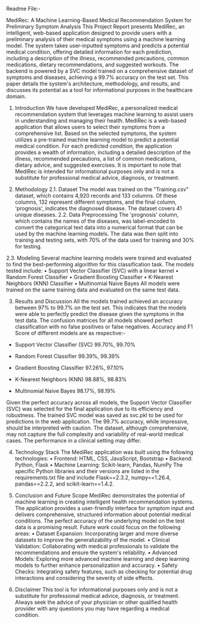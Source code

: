 ﻿Readme File:-

MediRec: A Machine Learning-Based Medical Recommendation System for Preliminary Symptom Analysis
This Project Report presents MediRec, an intelligent, web-based application designed to provide users with a preliminary analysis of their medical symptoms using a machine learning model. The system takes user-inputted symptoms and predicts a potential medical condition, offering detailed information for each prediction, including a description of the illness, recommended precautions, common medications, dietary recommendations, and suggested workouts. The backend is powered by a SVC model trained on a comprehensive dataset of symptoms and diseases, achieving a 99.7% accuracy on the test set. This paper details the system's architecture, methodology, and results, and discusses its potential as a tool for informational purposes in the healthcare domain.

1. Introduction
We have developed MediRec, a personalized medical recommendation system that leverages machine learning to assist users in understanding and managing their health.
MediRec is a web-based application that allows users to select their symptoms from a comprehensive list. Based on the selected symptoms, the system utilizes a pre-trained machine learning model to predict a potential medical condition. For each predicted condition, the application provides a wealth of information, including a detailed description of the illness, recommended precautions, a list of common medications, dietary advice, and suggested exercises. 
It is important to note that MediRec is intended for informational purposes only and is not a substitute for professional medical advice, diagnosis, or treatment.

2. Methodology
2.1. Dataset
The model was trained on the "Training.csv" dataset, which contains 4,920 records and 133 columns. Of these columns, 132 represent different symptoms, and the final column, 'prognosis', indicates the diagnosed disease. The dataset covers 41 unique diseases.
2.2. Data Preprocessing
The 'prognosis' column, which contains the names of the diseases, was label-encoded to convert the categorical text data into a numerical format that can be used by the machine learning models. The data was then split into training and testing sets, with 70% of the data used for training and 30% for testing.



2.3. Modeling
Several machine learning models were trained and evaluated to find the best-performing algorithm for this classification task. The models tested include:
•	Support Vector Classifier (SVC) with a linear kernel
•	Random Forest Classifier
•	Gradient Boosting Classifier
•	K-Nearest Neighbors (KNN) Classifier
•	Multinomial Naive Bayes
All models were trained on the same training data and evaluated on the same test data.

3. Results and Discussion
All the models trained achieved an accuracy between 97% to 99.7% on the test set. This indicates that the models were able to perfectly predict the disease given the symptoms in the test data. The confusion matrices for all models showed perfect classification with no false positives or false negatives.
Accuracy and F1 Score of different models are as respective:-

* Support Vector Classifier (SVC)	99.70%,	99.70%

* Random Forest Classifier	99.39%,	99.39%

* Gradient Boosting Classifier	97.26%,	97.10%

* K-Nearest Neighbors (KNN)	98.88%,	98.83%

* Multinomial Naive Bayes	98.17%,	98.19%

Given the perfect accuracy across all models, the Support Vector Classifier (SVC) was selected for the final application due to its efficiency and robustness. The trained SVC model was saved as svc.pkl to be used for predictions in the web application.
The 99.7% accuracy, while impressive, should be interpreted with caution. The dataset, although comprehensive, may not capture the full complexity and variability of real-world medical cases. The performance in a clinical setting may differ.


     
   
 

4. Technology Stack
The MediRec application was built using the following technologies:
•	Frontend: HTML, CSS, JavaScript, Bootstrap
•	Backend: Python, Flask
•	Machine Learning: Scikit-learn, Pandas, NumPy
The specific Python libraries and their versions are listed in the requirements.txt file and include Flask==2.3.2, numpy==1.26.4, pandas==2.2.2, and scikit-learn==1.4.2.

5. Conclusion and Future Scope
MediRec demonstrates the potential of machine learning in creating intelligent health recommendation systems. The application provides a user-friendly interface for symptom input and delivers comprehensive, structured information about potential medical conditions. The perfect accuracy of the underlying model on the test data is a promising result.
Future work could focus on the following areas:
•	Dataset Expansion: Incorporating larger and more diverse datasets to improve the generalizability of the model.
•	Clinical Validation: Collaborating with medical professionals to validate the recommendations and ensure the system's reliability.
•	Advanced Models: Exploring more advanced machine learning and deep learning models to further enhance personalization and accuracy.
•	Safety Checks: Integrating safety features, such as checking for potential drug interactions and considering the severity of side effects.

6. Disclaimer
This tool is for informational purposes only and is not a substitute for professional medical advice, diagnosis, or treatment. Always seek the advice of your physician or other qualified health provider with any questions you may have regarding a medical condition.

